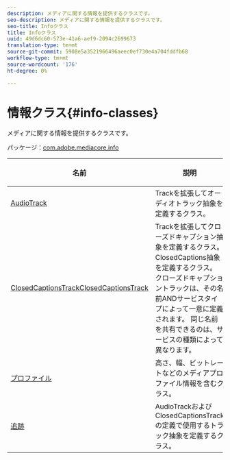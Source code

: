 ```yaml
---
description: メディアに関する情報を提供するクラスです。
seo-description: メディアに関する情報を提供するクラスです。
seo-title: Infoクラス
title: Infoクラス
uuid: 49d6dc60-573e-41a6-aef9-2094c2699673
translation-type: tm+mt
source-git-commit: 5908e5a3521966496aeec0ef730e4a704fddfb68
workflow-type: tm+mt
source-wordcount: '176'
ht-degree: 0%

---
```



# 情報クラス{#info-classes}

メディアに関する情報を提供するクラスです。

パッケージ：[com.adobe.mediacore.info](https://help.adobe.com/en_US/primetime/api/psdk/javadoc_1.4/com/adobe/mediacore/info/package-summary.html)

<table frame="all" colsep="1" rowsep="1" id="table_BC74F0C72F7C443B92C9B28750D812A6"> 
 <thead> 
  <tr rowsep="1"> 
   <th colname="1" class="entry"> <p>名前 </p> </th> 
   <th colname="2" class="entry"> <p>説明 </p> </th> 
  </tr> 
 </thead>
 <tbody> 
  <tr rowsep="1"> 
   <td colname="1"><span class="codeph"><a href="https://help.adobe.com/en_US/primetime/api/psdk/javadoc_1.4/com/adobe/mediacore/info/AudioTrack.html" format="html" scope="external"> AudioTrack</a></span></td> 
   <td colname="2"><span class="codeph"> Track</span>を拡張してオーディオトラック抽象を定義するクラス。 </td> 
  </tr> 
  <tr rowsep="1"> 
   <td colname="1"><span class="codeph"><a href="https://help.adobe.com/en_US/primetime/api/psdk/javadoc_1.4/com/adobe/mediacore/info/ClosedCaptionsTrack.html" format="html" scope="external"> ClosedCaptionsTrackClosedCaptionsTrack</a> 
   </span> </td> 
   <td colname="2"><span class="codeph"> Track</span>を拡張してクローズドキャプション抽象を定義するクラス。 <span class="codeph"> ClosedCaptions</span>抽象を定義するクラス。 クローズドキャプショントラックは、その名前ANDサービスタイプによって一意に定義されます。 同じ名前を共有できるのは、サービスの種類によって異なります。</td> 
  </tr> 
  <tr rowsep="1"> 
   <td colname="1"><span class="codeph"><a href="https://help.adobe.com/en_US/primetime/api/psdk/javadoc_1.4/com/adobe/mediacore/info/Profile.html" format="html" scope="external"> プロファイル</a> </span></td> 
   <td colname="2"> 高さ、幅、ビットレートなどのメディアプロファイル情報を含むクラス。 </td> 
  </tr> 
  <tr rowsep="0"> 
   <td colname="1"><span class="codeph"><a href="https://help.adobe.com/en_US/primetime/api/psdk/javadoc_1.4/com/adobe/mediacore/info/Track.html" format="html" scope="external"> 追跡</a> </span></td> 
   <td colname="2"><span class="codeph"> AudioTrack</span>および<span class="codeph"> ClosedCaptionsTrack</span>の定義で使用するトラック抽象を定義するクラス。 </td> 
  </tr>
 </tbody>
</table>